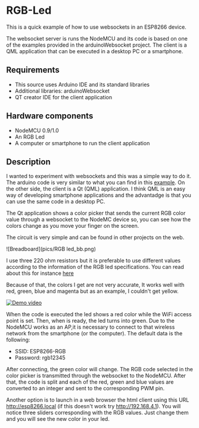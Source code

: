 # RGB-Led

This is a quick example of how to use websockets in an ESP8266 device. 

The websocket server is runs the NodeMCU and its code is based on one of the examples provided in the arduinoWebsocket project. The client is a QML application that can be executed in a desktop PC or a smartphone.

## Requirements

- This source uses Arduino IDE and its standard libraries
- Additional libraries: arduinoWebsocket
- QT creator IDE for the client application

## Hardware components

- NodeMCU 0.9/1.0
- An RGB Led
- A computer or smartphone to run the client application

## Description

I wanted to experiment with websockets and this was a simple way to do it. The arduino code is very similar to what you can find in this [example](https://github.com/Links2004/arduinoWebSockets/blob/master/examples/WebSocketServer_LEDcontrol/WebSocketServer_LEDcontrol.ino).
On the other side, the client is a Qt (QML) application. I think QML is an easy way of developing smartphone applications and the advantadge is that you can use the same code in a desktop PC.

The Qt application shows a color picker that sends the current RGB color value through a websocket to the NodeMC device so, you can see how the colors change as you move your finger on the screen.

The circuit is very simple and can be found in other projects on the web.

![Breadboard](pics/RGB led_bb.png) 

I use three 220 ohm resistors but it is preferable to use different values according to the information of the RGB led specifications. You can read about this for instance [here](http://forums.netduino.com/index.php?/topic/8060-resistor-value-for-rgb-led/#entry44769)


Because of that, the colors I get are not very accurate, It works well with red, green, blue and magenta but as an example, I couldn't get yellow.

[![Demo video](https://img.youtube.com/vi/ierMWuUzd34/0.jpg)](https://youtu.be/u7LrWDwsPoI)

When the code is executed the led shows a red color while the WiFi access point is set. Then, when is ready, the led turns into green. Due to the NodeMCU works as an AP,it is necessary to connect to that wireless network from the smartphone (or the computer). The default data is the following:

- SSID: ESP8266-RGB
- Password: rgb12345

After connecting, the green color will change. The RGB code selected in the color picker is transmitted through the websocket to the NodeMCU. After that, the code is split and each of the red, green and blue values are converted to an integer and sent to the corresponding PWM pin. 

Another option is to launch in a web browser the html client using this URL http://esp8266.local (if this doesn't work try http://192.168.4.1). You will notice three sliders corresponding with the RGB values. Just change them and you will see the new color in your led.
